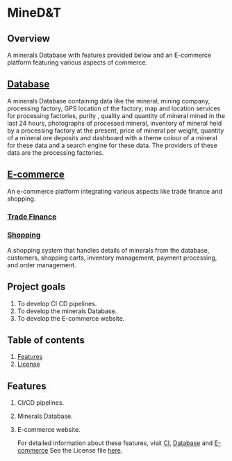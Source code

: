 # MineD&T
## Overview 
A minerals Database with features provided below and an E-commerce platform featuring various aspects of commerce.
## [Database](./Database/README.md)
A minerals Database containing data like the mineral, mining company, processing factory, GPS location of the factory, map and location services for processing factories, purity , quality and quantity of mineral mined in the last 24 hours, photographs of processed mineral, inventory of mineral held by a processing factory at the present, price of mineral per weight, quantity of a mineral ore deposits and dashboard with a theme colour of a mineral for these data and a search engine for these data. The providers of these data are the processing factories.

## [E-commerce]()
An e-commerce platform integrating various aspects like trade finance and shopping.
### [Trade Finance](./E-commerce/trade-finance/README.md)
### [Shopping](./E-commerce/Shopping/README.md)
A shopping system that handles details of minerals from the database, customers, shopping carts, inventory management, payment processing, and order management. 

## Project goals
1. To develop CI CD pipelines.
2. To develop the minerals Database.
3. To develop the E-commerce website.

## Table of contents 
1. [Features](#Features)
2. [License](./LICENSE)

## Features 
1. CI/CD pipelines.
2. Minerals Database.
3. E-commerce website.

   For detailed information about these features, visit [CI](./CI/Development.md), [Database](./Database/Development.md) and [E-commerce](./e-commerce/Development.md)
See the License file [here](./LICENSE).

